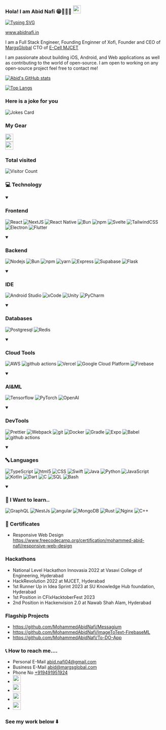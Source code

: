 ### Hola! I am Abid Nafi 😁🧑🏻‍💻 <img src="https://media.giphy.com/media/hvRJCLFzcasrR4ia7z/giphy.gif" width="25px">

[![Typing SVG](https://readme-typing-svg.demolab.com?font=Fira+Code&duration=2500&pause=500&color=00A4FD&width=435&lines=Full+Stack+Engineer;Frontend+Engineer;Swift+Developer;Android+Developer;Student;CEO)](https://git.io/typing-svg)

www.abidnafi.in

I am a Full Stack Engineer, Founding Enginner of Xofi, Founder and CEO of <a href="https://www.margsglobal.com" target="_blank">MargsGlobal</a> CTO of <a href="https://ecellmjcet.com" target="_blank">E-Cell MJCET</a>





I am passionate about building iOS, Android, and Web applications as well as contributing to the world of open-source. I am open to working on any open-source project feel free to contact me!

[![Abid's GitHub stats](https://github-readme-stats.vercel.app/api?username=MohammedAbidNafi&show_icons=true&theme=dracula)](https://github.com/anuraghazra/github-readme-stats)

[![Top Langs](https://github-readme-stats.vercel.app/api/top-langs/?username=MohammedAbidNafi&layout=compact&theme=dracula)](https://github.com/anuraghazra/github-readme-stats)


### Here is a joke for you 

![Jokes Card](https://readme-jokes.vercel.app/api?hideBorder)

### My Gear
<a><img src="https://img.shields.io/badge/Apple-Macbook Air M2-999999?style=for-the-badge&logo=apple&logoColor=white" height=25></a>                                
<a><img src="https://img.shields.io/badge/Dell-G3-0076CE?style=for-the-badge&logo=dell&logoColor=white" height=25></a>


### Total visited

![Visitor Count](https://profile-counter.glitch.me/MohammedAbidNafi/count.svg)


### 💻 Technology

<details open>
	<summary><h3>Frontend</h3></summary>
	<p>
		<img alt="React" src="https://img.shields.io/badge/-React-45b8d8?style=flat-square&logo=react&logoColor=white" />  
		<img alt="NextJS" src="https://img.shields.io/badge/-NextJS-000000?style=flat-square&logo=nextdotjs&logoColor=white" />
		<img alt="React Native" src="https://img.shields.io/badge/-React Native-45b8d8?style=flat-square&logo=react&logoColor=white" />
		<img alt="Bun" src="https://img.shields.io/badge/-Bun.js-000000?style=flat-square&logo=bun&logoColor=white" />
		<img alt="npm" src="https://img.shields.io/badge/-NPM-CB3837?style=flat-square&logo=npm&logoColor=white" />
		<img alt="Svelte" src="https://img.shields.io/badge/-Svelte-FF3E00?style=flat-square&logo=svelte&logoColor=white" />
  		<img alt="TailwindCSS" src="https://img.shields.io/badge/-Tailwind CSS-06B6D4?style=flat-square&logo=tailwindcss&logoColor=white" />
    		<img alt="Electron" src="https://img.shields.io/badge/-Electron-47848F?style=flat-square&logo=electron&logoColor=white" />
      		<img alt="Flutter" src="https://img.shields.io/badge/-Flutter-02569B?style=flat-square&logo=flutter&logoColor=white" />
	</p>
</details>




<details open>
	<summary><h3>Backend</h3></summary>
	<p>
		<img alt="Nodejs" src="https://img.shields.io/badge/-Nodejs-43853d?style=flat-square&logo=Node.js&logoColor=white" />
		<img alt="Bun" src="https://img.shields.io/badge/-Bun.js-000000?style=flat-square&logo=bun&logoColor=white" />
		<img alt="npm" src="https://img.shields.io/badge/-NPM-CB3837?style=flat-square&logo=npm&logoColor=white" />
		<img alt="yarn" src="https://img.shields.io/badge/-Yarn-2C8EBB?style=flat-square&logo=yarn&logoColor=white" />
		<img alt="Express" src="https://img.shields.io/badge/-Express-000000?style=flat-square&logo=express&logoColor=white" />
		<img alt="Supabase" src="https://img.shields.io/badge/-Supabase-3FCF8E?style=flat-square&logo=supabase&logoColor=white" />
		<img alt="Flask" src="https://img.shields.io/badge/-Flask-000000?style=flat-square&logo=flask&logoColor=white" />
	</p>
</details>

<details open>
	<summary><h3>IDE</h3></summary>
<p>
	<img alt="Android Studio" src="https://img.shields.io/badge/-Android Studio-3DDC84?style=flat-square&logo=androidstudio&logoColor=white" />
	<img alt="xCode" src="https://img.shields.io/badge/-xCode-147EFB?style=flat-square&logo=xcode&logoColor=white" />
	<img alt="Unity" src="https://img.shields.io/badge/-Unity-FFFFFF?style=flat-square&logo=unity&logoColor=black" />
	<img alt="PyCharm" src="https://img.shields.io/badge/-PyCharm-000000?style=flat-square&logo=pycharm&logoColor=white" />
</p>
</details>


<details open>
	<summary><h3>Databases</h3></summary>
	<p>
		<img alt="Postgresql" src="https://img.shields.io/badge/-PostgreSQL-4169E1?style=flat-square&logo=postgresql&logoColor=white" />
		<img alt="Redis" src="https://img.shields.io/badge/-Redis-FF4438?style=flat-square&logo=redis&logoColor=white" />
	</p>
</details>


<details open>
	<summary><h3>Cloud Tools</h3></summary>
	<p>
		<img alt="AWS" src="https://img.shields.io/badge/-AWS-232F3E?style=flat-square&logo=amazonwebservices&logoColor=white" />
		<img alt="github actions" src="https://img.shields.io/badge/-Github_Actions-2088FF?style=flat-square&logo=github-actions&logoColor=white" />
		<img alt="Vercel" src="https://img.shields.io/badge/-Vercel-000000?style=flat-square&logo=vercel&logoColor=white" />
		<img alt="Google Cloud Platform" src="https://img.shields.io/badge/-Google_Cloud_Platform-1a73e8?style=flat-square&logo=google-cloud&logoColor=white" />
		<img alt="Firebase" src="https://img.shields.io/badge/-Firebase-DD2C00?style=flat-square&logo=firebase&logoColor=white" />
	</p>
</details>

<details open>
	<summary><h3>AI&ML</h3></summary>
	<p>
		<img alt="Tensorflow" src="https://img.shields.io/badge/-Tensorflow-FF6F00?style=flat-square&logo=tensorflow&logoColor=white" />
		<img alt="PyTorch" src="https://img.shields.io/badge/-PyTorch-EE4C2C?style=flat-square&logo=pytorch&logoColor=white" />
		<img alt="OpenAI" src="https://img.shields.io/badge/-OpenAI-412991?style=flat-square&logo=openai&logoColor=white" />
	</p>
</details>


<details open>
	<summary><h3>DevTools</h3></summary>
	<p>
		<img alt="Prettier" src="https://img.shields.io/badge/-Prettier-F7B93E?style=flat-square&logo=prettier&logoColor=white" />
		<img alt="Webpack" src="https://img.shields.io/badge/-Webpack-8DD6F9?style=flat-square&logo=webpack&logoColor=white" />
		<img alt="git" src="https://img.shields.io/badge/-Git-F05032?style=flat-square&logo=git&logoColor=white" />
		<img alt="Docker" src="https://img.shields.io/badge/-Docker-46a2f1?style=flat-square&logo=docker&logoColor=white" />
		<img alt="Gradle" src="https://img.shields.io/badge/-Gradle-02303A?style=flat-square&logo=gradle&logoColor=white" />
		<img alt="Expo" src="https://img.shields.io/badge/-Expo-000020?style=flat-square&logo=expo&logoColor=white" />
		<img alt="Babel" src="https://img.shields.io/badge/-Babel-F9DC3E?style=flat-square&logo=babel&logoColor=black" />
		<img alt="github actions" src="https://img.shields.io/badge/-Vite-646CFF?style=flat-square&logo=vite&logoColor=white" />
	</p>
</details>

  

<details open>
	<summary><h3>🔤 Languages</h3></summary>
	<p>
		<img alt="TypeScript" src="https://img.shields.io/badge/-TypeScript-007ACC?style=flat-square&logo=typescript&logoColor=white" />
		<img alt="html5" src="https://img.shields.io/badge/-HTML5-E34F26?style=flat-square&logo=html5&logoColor=white" />
		<img alt="CSS" src="https://img.shields.io/badge/-CSS-1572B6?style=flat-square&logo=css3&logoColor=white" />
		<img alt="Swift" src="https://img.shields.io/badge/-Swift-F05138?style=flat-square&logo=swift&logoColor=white" />
		<img alt="Java" src="https://img.shields.io/badge/-Java-E34F26?style=flat-square&logo=coffeescript&logoColor=white" />
		<img alt="Python" src="https://img.shields.io/badge/-Python-3776AB?style=flat-square&logo=python&logoColor=white" />
		<img alt="JavaScript" src="https://img.shields.io/badge/-JavaScript-F7DF1E?style=flat-square&logo=javascript&logoColor=black" />
		<img alt="Kotlin" src="https://img.shields.io/badge/-Kotlin-7F52FF?style=flat-square&logo=kotlin&logoColor=white" />
		<img alt="Dart" src="https://img.shields.io/badge/-Dart-0175C2?style=flat-square&logo=dart&logoColor=white" />
		<img alt="C" src="https://img.shields.io/badge/-C-A8B9CC?style=flat-square&logo=c&logoColor=white" />
		<img alt="SQL" src="https://img.shields.io/badge/-SQL-4169E1?style=flat-square&logo=postgresql&logoColor=white" />
		<img alt="Bash" src="https://img.shields.io/badge/-Bash-4EAA25?style=flat-square&logo=gnubash&logoColor=white" />
	</p>
</details>





<details open>
<summary><h3>🏫 I Want to learn..</h3></summary>
<p>
	<img alt="GraphQL" src="https://img.shields.io/badge/-GraphQL-E10098?style=flat-square&logo=graphql&logoColor=white" />
	<img alt="NestJs" src="https://img.shields.io/badge/-NestJs-ea2845?style=flat-square&logo=nestjs&logoColor=white" />
  	<img alt="angular" src="https://img.shields.io/badge/-Angular-DD0031?style=flat-square&logo=angular&logoColor=white" />
	<img alt="MongoDB" src="https://img.shields.io/badge/-MongoDB-13aa52?style=flat-square&logo=mongodb&logoColor=white" />
	<img alt="Rust" src="https://img.shields.io/badge/-Rust-000000?style=flat-square&logo=rust&logoColor=white" />
	<img alt="Nginx" src="https://img.shields.io/badge/-Nginx-009639?style=flat-square&logo=nginx&logoColor=white" />
	<img alt="C++" src="https://img.shields.io/badge/-C++-00599C?style=flat-square&logo=cplusplus&logoColor=white" />
</p>
	
</details>



### 📜 Certificates
* Responsive Web Design https://www.freecodecamp.org/certification/mohammed-abid-nafi/responsive-web-design

### Hackathons 
* National Level Hackathon Innovasia 2022 at Vasavi College of Engineering, Hyderabad
* HackRevolution 2022 at MJCET, Hyderabad
* 1st Runner Up in Idea Sprint 2023 at SU Knowledge Hub foundation, Hyderabad
* 1st Position in CFIxHacktoberFest 2023
* 2nd Position in Hackenvision 2.0 at Nawab Shah Alam, Hyderabad

### Flagship Projects

* https://github.com/MohammedAbidNafi/Messagium
* https://github.com/MohammedAbidNafi/ImageToText-FirebaseML
* https://github.com/MohammedAbidNafi/To-DO-App

### 📞 How to reach me....
* Personal E-Mail abid.nafi04@gmail.com
* Business E-Mail abid@margsglobal.com
* Phone No <a href="tel:+919491951924">+919491951924</a>
* <a href="https://www.linkedin.com/in/margs-global-0239b01b1/"><img src="https://img.shields.io/badge/linkedin-%230077B5.svg?&style=for-the-badge&logo=linkedin&logoColor=white" height=25></a>
* <a href="https://www.reddit.com/user/AbidNafi"><img src="https://img.shields.io/badge/Reddit-FF4500?style=for-the-badge&logo=reddit&logoColor=white" height=25></a>
* <a href="https://stackoverflow.com/users/13620323/mohammed-abid-nafi"><img src="https://img.shields.io/badge/Stack_Overflow-FE7A16?style=for-the-badge&logo=stack-overflow&logoColor=white" height=25></a>
* <a href="https://www.instagram.com/md_abid_nafi/"><img src="https://img.shields.io/badge/Instagram-bc2a8d?style=for-the-badge&logo=instagram&logoColor=white" height=25></a>




### See my work below   ⬇️



<!--
**MohammedAbidNafi/MohammedAbidNafi** is a ✨ _special_ ✨ repository because its `README.md` (this file) appears on your GitHub profile.

Here are some ideas to get you started:

- 🔭 I’m currently working on ...
- 🌱 I’m currently learning ...
- 👯 I’m looking to collaborate on ...
- 🤔 I’m looking for help with ...
- 💬 Ask me about ...
- 📫 How to reach me: ...
- 😄 Pronouns: ...
- ⚡ Fun fact: ...
-->
